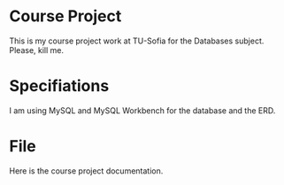 # Course Project

This is my course project work at TU-Sofia for the Databases subject.
Please, kill me.

# Specifiations

I am using MySQL and MySQL Workbench for the database and the ERD.

# File

Here is the course project documentation.
